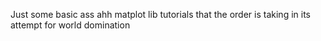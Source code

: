 Just some basic ass ahh matplot lib tutorials that the order is taking in its attempt for world domination
